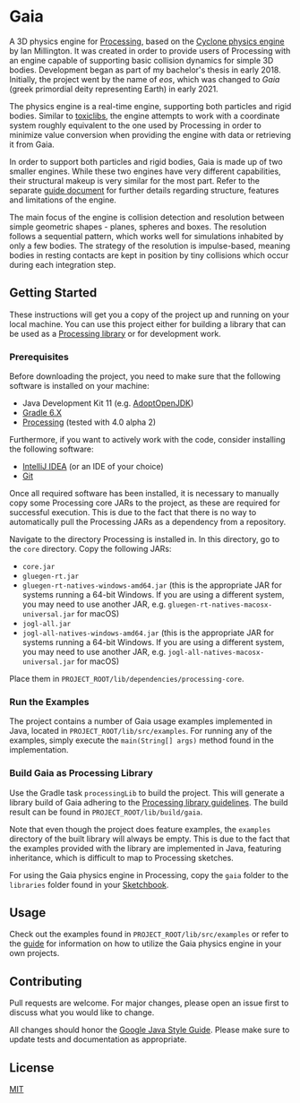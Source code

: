# Gaia

A 3D physics engine for [Processing](https://processing.org/), based on the [Cyclone physics engine](https://github.com/idmillington/cyclone-physics) by Ian Millington. It was created in order to provide users of Processing with an engine capable of supporting basic collision dynamics for simple 3D bodies. Development began as part of my bachelor's thesis in early 2018. Initially, the project went by the name of *eos*, which was changed to *Gaia* (greek primordial deity representing Earth) in early 2021.

The physics engine is a real-time engine, supporting both particles and rigid bodies. Similar to [toxiclibs](http://toxiclibs.org/about/), the engine attempts to work with a coordinate system roughly equivalent to the one used by Processing in order to minimize value conversion when providing the engine with data or retrieving it from Gaia.

In order to support both particles and rigid bodies, Gaia is made up of two smaller engines. While these two engines have very different capabilities, their structural makeup is very similar for the most part. Refer to the separate [guide document](GUIDE.md) for further details regarding structure, features and limitations of the engine.

The main focus of the engine is collision detection and resolution between simple geometric shapes - planes, spheres and boxes. The resolution follows a sequential pattern, which works well for simulations inhabited by only a few bodies. The strategy of the resolution is impulse-based, meaning bodies in resting contacts are kept in position by tiny collisions which occur during each integration step.

## Getting Started

These instructions will get you a copy of the project up and running on your local machine. You can use this project either for building a library that can be used as a [Processing library](https://processing.org/reference/libraries/) or for development work.

### Prerequisites

Before downloading the project, you need to make sure that the following software is installed on your machine:

* Java Development Kit 11 (e.g. [AdoptOpenJDK](https://adoptopenjdk.net/))
* [Gradle 6.X](https://gradle.org/releases/)
* [Processing](https://processing.org/download/) (tested with 4.0 alpha 2)

Furthermore, if you want to actively work with the code, consider installing the following software:

* [IntelliJ IDEA](https://www.jetbrains.com/idea/download/) (or an IDE of your choice)
* [Git](https://git-scm.com/downloads)

Once all required software has been installed, it is necessary to manually copy some Processing core JARs to the project, as these are required for successful execution. This is due to the fact that there is no way to automatically pull the Processing JARs as a dependency from a repository.

Navigate to the directory Processing is installed in. In this directory, go to the `core` directory. Copy the following JARs:

* `core.jar`
* `gluegen-rt.jar`
* `gluegen-rt-natives-windows-amd64.jar` (this is the appropriate JAR for systems running a 64-bit Windows. If you are using a different system, you may need to use another JAR, e.g. `gluegen-rt-natives-macosx-universal.jar` for macOS)
* `jogl-all.jar`
* `jogl-all-natives-windows-amd64.jar` (this is the appropriate JAR for systems running a 64-bit Windows. If you are using a different system, you may need to use another JAR, e.g. `jogl-all-natives-macosx-universal.jar` for macOS)

Place them in `PROJECT_ROOT/lib/dependencies/processing-core`.

### Run the Examples

The project contains a number of Gaia usage examples implemented in Java, located in `PROJECT_ROOT/lib/src/examples`. For running any of the examples, simply execute the `main(String[] args)` method found in the implementation.

### Build Gaia as Processing Library

Use the Gradle task `processingLib` to build the project. This will generate a library build of Gaia adhering to the [Processing library guidelines](https://github.com/processing/processing/wiki/Library-Guidelines). The build result can be found in `PROJECT_ROOT/lib/build/gaia`.

Note that even though the project does feature examples, the `examples` directory of the built library will always be empty. This is due to the fact that the examples provided with the library are implemented in Java, featuring inheritance, which is difficult to map to Processing sketches.

For using the Gaia physics engine in Processing, copy the `gaia` folder to the `libraries` folder found in your [Sketchbook](https://processing.org/reference/environment/#Sketchbook).

## Usage

Check out the examples found in `PROJECT_ROOT/lib/src/examples` or refer to the [guide](GUIDE.md) for information on how to utilize the Gaia physics engine in your own projects.

## Contributing

Pull requests are welcome. For major changes, please open an issue first to discuss what you would like to change.

All changes should honor the [Google Java Style Guide](https://google.github.io/styleguide/javaguide.html). Please make sure to update tests and documentation as appropriate.

## License

[MIT](LICENSE.txt)
